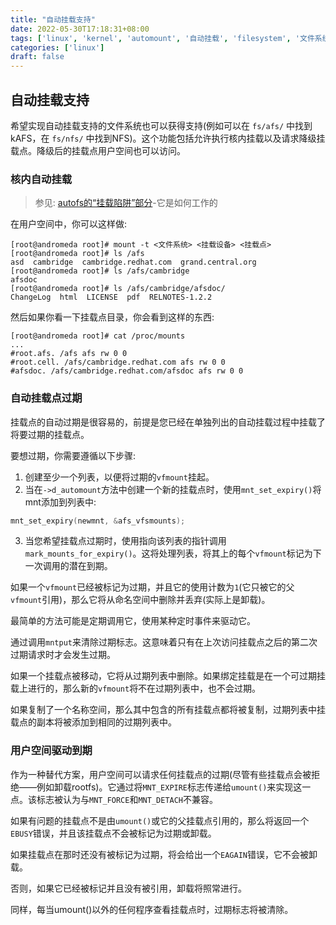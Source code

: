 ```yaml
---
title: "自动挂载支持"
date: 2022-05-30T17:18:31+08:00
tags: ['linux', 'kernel', 'automount', '自动挂载', 'filesystem', '文件系统']
categories: ['linux']
draft: false
---
```


## 自动挂载支持
希望实现自动挂载支持的文件系统也可以获得支持(例如可以在 `fs/afs/` 中找到kAFS，在 `fs/nfs/` 中找到NFS)。这个功能包括允许执行核内挂载以及请求降级挂载点。降级后的挂载点用户空间也可以访问。

### 核内自动挂载
> 参见: [autofs的“挂载陷阱”部分](https://www.kernel.org/doc/html/latest/filesystems/autofs.html)-它是如何工作的

在用户空间中，你可以这样做:
```shell
[root@andromeda root]# mount -t <文件系统> <挂载设备> <挂载点>
[root@andromeda root]# ls /afs
asd  cambridge  cambridge.redhat.com  grand.central.org
[root@andromeda root]# ls /afs/cambridge
afsdoc
[root@andromeda root]# ls /afs/cambridge/afsdoc/
ChangeLog  html  LICENSE  pdf  RELNOTES-1.2.2
```

然后如果你看一下挂载点目录，你会看到这样的东西:
```shell
[root@andromeda root]# cat /proc/mounts
...
#root.afs. /afs afs rw 0 0
#root.cell. /afs/cambridge.redhat.com afs rw 0 0
#afsdoc. /afs/cambridge.redhat.com/afsdoc afs rw 0 0
```

### 自动挂载点过期
挂载点的自动过期是很容易的，前提是您已经在单独列出的自动挂载过程中挂载了将要过期的挂载点。

要想过期，你需要遵循以下步骤:
1. 创建至少一个列表，以便将过期的`vfmount`挂起。
2. 当在`->d_automount`方法中创建一个新的挂载点时，使用`mnt_set_expiry()`将mnt添加到列表中:
```c
mnt_set_expiry(newmnt, &afs_vfsmounts);
```
3. 当您希望挂载点过期时，使用指向该列表的指针调用`mark_mounts_for_expiry()`。这将处理列表，将其上的每个`vfmount`标记为下一次调用的潜在到期。

如果一个`vfmount`已经被标记为过期，并且它的使用计数为`1`(它只被它的父`vfmount`引用)，那么它将从命名空间中删除并丢弃(实际上是卸载)。

最简单的方法可能是定期调用它，使用某种定时事件来驱动它。

通过调用`mntput`来清除过期标志。这意味着只有在上次访问挂载点之后的第二次过期请求时才会发生过期。

如果一个挂载点被移动，它将从过期列表中删除。如果绑定挂载是在一个可过期挂载上进行的，那么新的`vfmount`将不在过期列表中，也不会过期。

如果复制了一个名称空间，那么其中包含的所有挂载点都将被复制，过期列表中挂载点的副本将被添加到相同的过期列表中。

### 用户空间驱动到期
作为一种替代方案，用户空间可以请求任何挂载点的过期(尽管有些挂载点会被拒绝——例如卸载rootfs)。它通过将`MNT_EXPIRE`标志传递给`umount()`来实现这一点。该标志被认为与`MNT_FORCE`和`MNT_DETACH`不兼容。

如果有问题的挂载点不是由`umount()`或它的父挂载点引用的，那么将返回一个`EBUSY`错误，并且该挂载点不会被标记为过期或卸载。

如果挂载点在那时还没有被标记为过期，将会给出一个`EAGAIN`错误，它不会被卸载。

否则，如果它已经被标记并且没有被引用，卸载将照常进行。

同样，每当umount()以外的任何程序查看挂载点时，过期标志将被清除。
